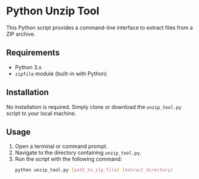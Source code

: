 # Python Unzip Tool

This Python script provides a command-line interface to extract files from a ZIP archive.

## Requirements

- Python 3.x
- `zipfile` module (built-in with Python)

## Installation

No installation is required. Simply clone or download the `unzip_tool.py` script to your local machine.

## Usage

1. Open a terminal or command prompt.
2. Navigate to the directory containing `unzip_tool.py`.
3. Run the script with the following command:
   ```bash
   python unzip_tool.py [path_to_zip_file] [extract_directory]

